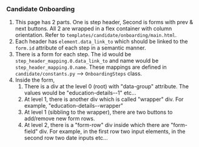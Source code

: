 ### Candidate Onboarding

1. This page has 2 parts. One is step header, Second is forms with prev & next buttons. All 2 are wrapped in a flex container with column orientation. Refer to `templates/candidate/onboarding/main.html`.
2. Each header has `element.data_link_to` which should be linked to the `form.id` attribute of
	each step in a semantic manner.
2. There is a form for each step. The id would be `step_header_mapping.0.data_link_to` and name would be `step_header_mapping.0.name`. These mappings are defined in `candidate/constants.py` --> `OnboardingSteps` class.
3. Inside the form,
    1. There is a div at the level 0 (root) with "data-group" attribute. The values would be
        "education-details--1" etc...
    2. At level 1, there is another div which is called "wrapper" div. For example, "education-details--wrapper"
    3. At level 1 (sibbling to the wrapper), there are two buttons to add/remove new form rows.
    4. At level 2, there is a "form-row" div inside which there are "form-field" div. For example, in the first row two input elements, in the second row two date inputs etc...